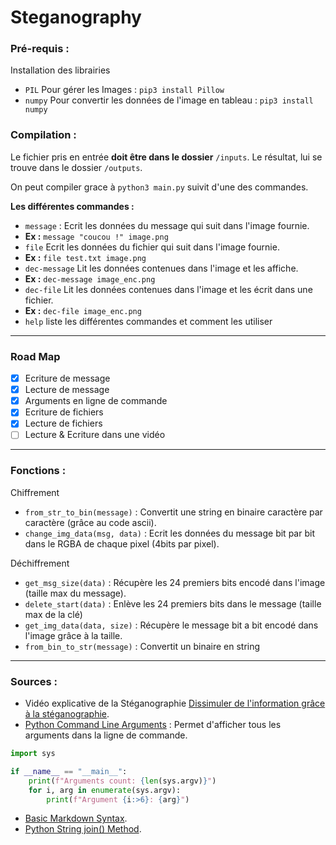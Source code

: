 # Steganography
### Pré-requis :
Installation des librairies
* `PIL` Pour gérer les Images : `pip3 install Pillow`
* `numpy` Pour convertir les données de l'image en tableau : `pip3 install numpy`

### Compilation :
Le fichier pris en entrée **doit être dans le dossier** `/inputs`. 
Le résultat, lui se trouve dans le dossier `/outputs`.

On peut compiler grace à `python3 main.py` suivit d'une des commandes.

**Les différentes commandes :**
* `message` : Ecrit les données du message qui suit dans l'image fournie.
* **Ex :** `message "coucou !" image.png`
* `file` Ecrit les données du fichier qui suit dans l'image fournie.
* **Ex :** `file test.txt image.png`
* `dec-message` Lit les données contenues dans l'image et les affiche.
* **Ex :** `dec-message image_enc.png`
* `dec-file` Lit les données contenues dans l'image et les écrit dans une fichier.
* **Ex :** `dec-file image_enc.png`
* `help` liste les différentes commandes et comment les utiliser

---

### Road Map
- [x] Ecriture de message 
- [x] Lecture de message
- [x] Arguments en ligne de commande
- [x] Ecriture de fichiers
- [x] Lecture de fichiers
- [ ] Lecture & Ecriture dans une vidéo

---

### Fonctions :
Chiffrement
* `from_str_to_bin(message)` : Convertit une string en binaire caractère par caractère (grâce au code ascii).
* `change_img_data(msg, data)` : Ecrit les données du message bit par bit dans le RGBA de chaque pixel (4bits par pixel).

Déchiffrement
* `get_msg_size(data)` : Récupère les 24 premiers bits encodé dans l'image (taille max du message).
* `delete_start(data)` : Enlève les 24 premiers bits dans le message (taille max de la clé)
* `get_img_data(data, size)` : Récupère le message bit a bit encodé dans l'image grâce à la taille.
* `from_bin_to_str(message)` : Convertit un binaire en string

---
### Sources :
* Vidéo explicative de la Stéganographie [Dissimuler de l'information grâce à la stéganographie](https://www.youtube.com/watch?v=uGmQcJAI0g0).
* [Python Command Line Arguments](https://realpython.com/python-command-line-arguments/) : Permet d'afficher tous les arguments dans la ligne de commande.
```py
import sys

if __name__ == "__main__":
    print(f"Arguments count: {len(sys.argv)}")
    for i, arg in enumerate(sys.argv):
        print(f"Argument {i:>6}: {arg}")
```
* [Basic Markdown Syntax](https://www.markdownguide.org/basic-syntax/).
* [Python String join() Method](https://www.w3schools.com/python/ref_string_join.asp).

 



